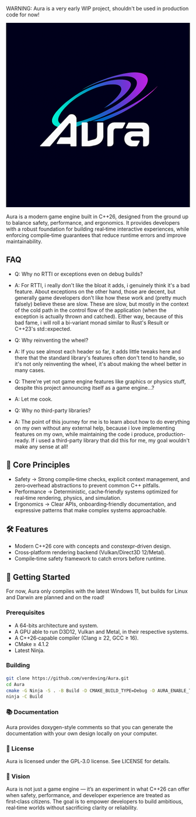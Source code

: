 WARNING: Aura is a very early WIP project, shouldn't be used in production code for now!

![Aura's logo](./Logo.png)


Aura is a modern game engine built in C++26, designed from the ground up to balance safety, performance, and ergonomics. It provides developers with a robust foundation for building real‑time interactive experiences, while enforcing compile‑time guarantees that reduce runtime errors and improve maintainability.


## FAQ

- Q: Why no RTTI or exceptions even on debug builds?
- A: For RTTI, i really don't like the bloat it adds, i genuinely think it's a bad feature. About exceptions on the other hand, those are decent, but generally game developers don't like how these work and (pretty much falsely) believe these are slow. These are slow, but mostly in the context of the cold path in the control flow of the application (when the exception is actually thrown and catched). Either way, because of this bad fame, i will roll a bi-variant monad similar to Rust's Result or C++23's std::expected.

- Q: Why reinventing the wheel?
- A: If you see almost each header so far, it adds little tweaks here and there that the standard library's features often don't tend to handle, so it's not only reinventing the wheel, it's about making the wheel better in many cases.

- Q: There're yet not game engine features like graphics or physics stuff, despite this project announcing itself as a game engine...?
- A: Let me cook.

- Q: Why no third-party libraries?
- A: The point of this journey for me is to learn about how to do everything on my own without any external help, because i love implementing features on my own, while maintaining the code i produce, production-ready. If i used a third-party library that did this for me, my goal wouldn't make any sense at all!

## 🎯 Core Principles

- Safety → Strong compile‑time checks, explicit context management, and zero‑overhead abstractions to prevent common C++ pitfalls.
- Performance → Deterministic, cache‑friendly systems optimized for real‑time rendering, physics, and simulation.
- Ergonomics → Clear APIs, onboarding‑friendly documentation, and expressive patterns that make complex systems approachable.


## 🛠 Features

- Modern C++26 core with concepts and constexpr‑driven design.
- Cross‑platform rendering backend (Vulkan/Direct3D 12/Metal).
- Compile‑time safety framework to catch errors before runtime.


## 🚀 Getting Started

For now, Aura only compiles with the latest Windows 11, but builds for Linux and Darwin are planned and on the road!

### Prerequisites

- A 64-bits architecture and system.
- A GPU able to run D3D12, Vulkan and Metal, in their respective systems.
- A C++26‑capable compiler (Clang ≥ 22, GCC ≥ 16).
- CMake ≥ 4.1.2
- Latest Ninja.

### Building

```bash
git clone https://github.com/verdeving/Aura.git
cd Aura
cmake -G Ninja -S . -B Build -D CMAKE_BUILD_TYPE=Debug -D AURA_ENABLE_TESTING=On
ninja -C Build
```


### 📚 Documentation

Aura provides doxygen-style comments so that you can generate the documentation with your own design locally on your computer.


### 📜 License

Aura is licensed under the GPL‑3.0 license. See LICENSE for details.


### 🌟 Vision

Aura is not just a game engine — it’s an experiment in what C++26 can offer when safety, performance, and developer experience are treated as first‑class citizens. The goal is to empower developers to build ambitious, real‑time worlds without sacrificing clarity or reliability.